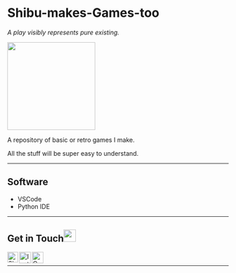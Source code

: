 # Shibu-makes-Games-too
*A play visibly represents pure existing.*

<img src="https://user-images.githubusercontent.com/44550746/117298264-c943f900-ae94-11eb-8b82-b35e9741abfa.gif" height="200px">

<p>A repository of basic or retro games I make.</p>
<p>All the stuff will be super easy to understand.</p>
<hr>

## Software

* VSCode
* Python IDE
<hr>

## Get in Touch<img src="https://github.com/TheDudeThatCode/TheDudeThatCode/blob/master/Assets/Handshake.gif" height="28px">

<a href="https://www.linkedin.com/in/shibu-mohapatra-252a1516b/">
    <img align="left" alt="Shibu Mohapatra | Linkedin" width="24px" src="https://github.com/TheDudeThatCode/TheDudeThatCode/blob/master/Assets/Linkedin.svg" />
 </a>
 <a href="https://www.instagram.com/m.shibu.29/">
    <img align="left" alt="Instagram" width="26px" src="https://github.com/TheDudeThatCode/TheDudeThatCode/blob/master/Assets/Instagram.svg" />
  </a>
 <a href="mailto:mohapatrashibu@gmail.com">
    <img align="left" alt="Gmail" width="26px" src="https://github.com/TheDudeThatCode/TheDudeThatCode/blob/master/Assets/Gmail.svg" />
  </a>
<br><hr>
